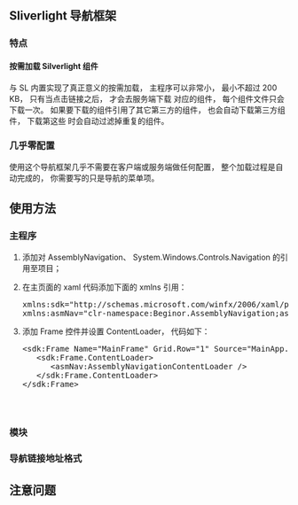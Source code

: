 ## Sliverlight 导航框架

### 特点

#### 按需加载 Silverlight 组件

与 SL 内置实现了真正意义的按需加载， 主程序可以非常小， 最小不超过 200 KB， 只有当点击链接之后， 才会去服务端下载
对应的组件， 每个组件文件只会下载一次。 如果要下载的组件引用了其它第三方的组件， 也会自动下载第三方组件， 下载第这些
时会自动过滤掉重复的组件。

### 几乎零配置

使用这个导航框架几乎不需要在客户端或服务端做任何配置， 整个加载过程是自动完成的， 你需要写的只是导航的菜单项。

## 使用方法

### 主程序

1. 添加对 AssemblyNavigation、 System.Windows.Controls.Navigation 的引用至项目；
2. 在主页面的 xaml 代码添加下面的 xmlns 引用：

   <pre>
   xmlns:sdk="http://schemas.microsoft.com/winfx/2006/xaml/presentation/sdk"
   xmlns:asmNav="clr-namespace:Beginor.AssemblyNavigation;assembly=Beginor.AssemblyNavigation"
   </pre>

3. 添加 Frame 控件并设置 ContentLoader， 代码如下：

   <pre>
   &lt;sdk:Frame Name="MainFrame" Grid.Row="1" Source="MainApp.WelcomePage,MainApp">  
      &lt;sdk:Frame.ContentLoader>  
         &lt;asmNav:AssemblyNavigationContentLoader />  
      &lt;/sdk:Frame.ContentLoader>  
   &lt;/sdk:Frame>
   <pre>

### 模块

### 导航链接地址格式

## 注意问题

